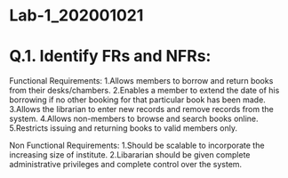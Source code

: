 # Lab-1_202001021
# Q.1. Identify FRs and NFRs:

Functional Requirements:
1.Allows members to borrow and return books from their desks/chambers.
2.Enables a member to extend the date of his borrowing if no other booking for that particular book has been made.
3.Allows the librarian to enter new records and remove records from the system.
4.Allows non-members to browse and search books online.
5.Restricts issuing and returning books to valid members only.

Non Functional Requirements:
1.Should be scalable to incorporate the increasing size of institute.
2.Libararian should be given complete administrative privileges and complete control over the system.
